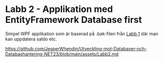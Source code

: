 # Labb 2 - Applikation med EntityFramework Database first

Simpel WPF applikation som är baserad på .bak-filen från [Labb 1](https://github.com/JesperWhendin/Databas-Labb-1) där man kan uppdatera saldo etc.

https://github.com/JesperWhendin/Utveckling-mot-Databaser-och-Databashantering-NET23/blob/main/assets/Labb2.md
